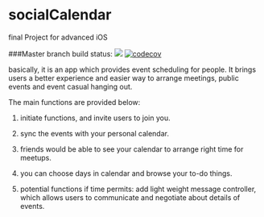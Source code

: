 # socialCalendar
final Project for advanced iOS

###Master branch build status: 
![](https://travis-ci.org/xiaoyifan/socialCalendar.svg?branch=master)
[![codecov](https://codecov.io/gh/xiaoyifan/socialCalendar/branch/master/graph/badge.svg)](https://codecov.io/gh/xiaoyifan/socialCalendar)


basically, it is an app which provides event scheduling for people. It brings users a better experience 
and easier way to arrange meetings, public events and event casual hanging out. 

The main functions are provided below:

1.  initiate functions, and invite users to join you. 

2.  sync the events with your personal calendar. 

3.  friends would be able to see your calendar to arrange right time for meetups. 

4.  you can choose days in calendar and browse your to-do things.

5.  potential functions if time permits: add light weight message controller, which allows users to communicate and negotiate about 
details of events. 
